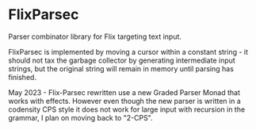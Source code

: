 # FlixParsec

Parser combinator library for Flix targeting text input.

FlixParsec is implemented by moving a cursor within a constant string - it 
should not tax the garbage collector by generating intermediate input strings, 
but the original string will remain in memory until parsing has finished. 

May 2023 - Flix-Parsec rewritten use a new Graded Parser Monad that works with 
effects. However even though the new parser is written in a codensity CPS
style it does not work for large input with recursion in the grammar, I plan on 
moving back to "2-CPS".
